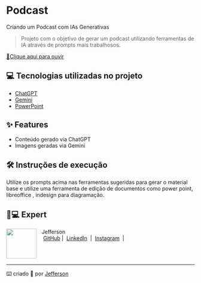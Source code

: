 # Podcast
Criando um Podcast com IAs Generativas

>Projeto com o objetivo de gerar um podcast utilizando ferramentas de IA através de prompts mais trabalhosos.

<a href="https://github.com/Jeffersondeejay/prompts-recipe-to-create-a-ebook/blob/main/Desafio%20-%20Ebook%20Do%20Zero%20ao%20Expert%20PDF.pdf" title="View PDF now"> 📕Clique aqui para ouvir</a>

## 💻 Tecnologias utilizadas no projeto

- [ChatGPT](https://chat.openai.com/) 
- [Gemini](https://gemini.google.com/app?hl=pt-BR)
- [PowerPoint](https://www.microsoft.com/en/microsoft-365/powerpoin)



## ✨ Features

- Conteúdo gerado via ChatGPT
- Imagens geradas via Gemini

## 🛠️ Instruções de execução

Utilize os prompts acima nas ferramentas sugeridas para gerar o material base e utilize uma ferramenta de edição de documentos como power point, libreoffice , indesign para diagramação.

## 👨💻 Expert

<p>
    <img 
      align=left 
      margin=10 
      width=80 
      src="https://avatars.githubusercontent.com/u/193290266?v=4"
    />
    <p>&nbsp&nbsp&nbspJefferson<br>
    &nbsp&nbsp&nbsp
    <a href="https://github.com/Jeffersondeejay">
    GitHub</a>&nbsp;|&nbsp;
    <a href="http://www.linkedin.com/in/
jefferson-rocha-dee-jay-3ab263303/">LinkedIn</a>
&nbsp;|&nbsp;
    <a href="https://www.instagram.com/jefferson.tavaresdarocha/">
    Instagram</a>
&nbsp;|&nbsp;</p>
</p>
<br/><br/>
<p>

---

⌨️ criado 💜 por [Jefferson](https://github.com/Jeffersondeejay)
